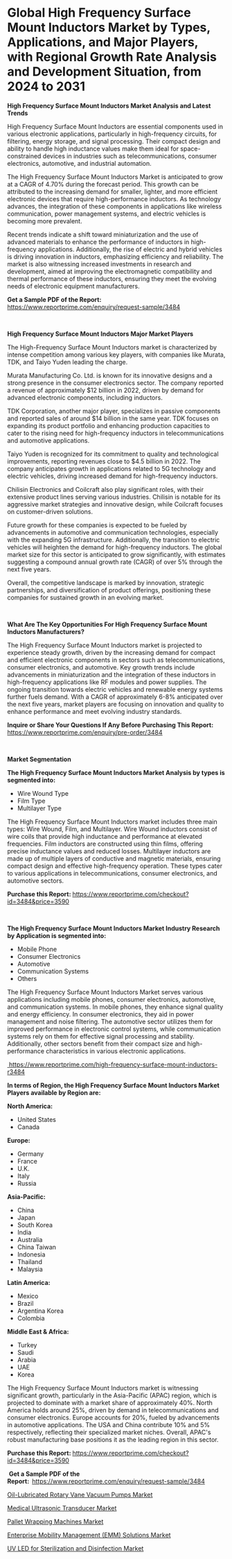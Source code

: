 <p><h1>Global High Frequency Surface Mount Inductors Market by Types, Applications, and Major Players, with Regional Growth Rate Analysis and Development Situation, from 2024 to 2031</h1></p><p><strong>High Frequency Surface Mount Inductors Market Analysis and Latest Trends</strong></p>
<p><p>High Frequency Surface Mount Inductors are essential components used in various electronic applications, particularly in high-frequency circuits, for filtering, energy storage, and signal processing. Their compact design and ability to handle high inductance values make them ideal for space-constrained devices in industries such as telecommunications, consumer electronics, automotive, and industrial automation.</p><p>The High Frequency Surface Mount Inductors Market is anticipated to grow at a CAGR of 4.70% during the forecast period. This growth can be attributed to the increasing demand for smaller, lighter, and more efficient electronic devices that require high-performance inductors. As technology advances, the integration of these components in applications like wireless communication, power management systems, and electric vehicles is becoming more prevalent.</p><p>Recent trends indicate a shift toward miniaturization and the use of advanced materials to enhance the performance of inductors in high-frequency applications. Additionally, the rise of electric and hybrid vehicles is driving innovation in inductors, emphasizing efficiency and reliability. The market is also witnessing increased investments in research and development, aimed at improving the electromagnetic compatibility and thermal performance of these inductors, ensuring they meet the evolving needs of electronic equipment manufacturers.</p></p>
<p><strong>Get a Sample PDF of the Report:&nbsp;</strong> <a href="https://www.reportprime.com/enquiry/request-sample/3484">https://www.reportprime.com/enquiry/request-sample/3484</a></p>
<p>&nbsp;</p>
<p><strong>High Frequency Surface Mount Inductors Major Market Players</strong></p>
<p><p>The High-Frequency Surface Mount Inductors market is characterized by intense competition among various key players, with companies like Murata, TDK, and Taiyo Yuden leading the charge. </p><p>Murata Manufacturing Co. Ltd. is known for its innovative designs and a strong presence in the consumer electronics sector. The company reported a revenue of approximately $12 billion in 2022, driven by demand for advanced electronic components, including inductors.</p><p>TDK Corporation, another major player, specializes in passive components and reported sales of around $14 billion in the same year. TDK focuses on expanding its product portfolio and enhancing production capacities to cater to the rising need for high-frequency inductors in telecommunications and automotive applications.</p><p>Taiyo Yuden is recognized for its commitment to quality and technological improvements, reporting revenues close to $4.5 billion in 2022. The company anticipates growth in applications related to 5G technology and electric vehicles, driving increased demand for high-frequency inductors.</p><p>Chilisin Electronics and Coilcraft also play significant roles, with their extensive product lines serving various industries. Chilisin is notable for its aggressive market strategies and innovative design, while Coilcraft focuses on customer-driven solutions.</p><p>Future growth for these companies is expected to be fueled by advancements in automotive and communication technologies, especially with the expanding 5G infrastructure. Additionally, the transition to electric vehicles will heighten the demand for high-frequency inductors. The global market size for this sector is anticipated to grow significantly, with estimates suggesting a compound annual growth rate (CAGR) of over 5% through the next five years.</p><p>Overall, the competitive landscape is marked by innovation, strategic partnerships, and diversification of product offerings, positioning these companies for sustained growth in an evolving market.</p></p>
<p>&nbsp;</p>
<p><strong>What Are The Key Opportunities For High Frequency Surface Mount Inductors Manufacturers?</strong></p>
<p><p>The High Frequency Surface Mount Inductors market is projected to experience steady growth, driven by the increasing demand for compact and efficient electronic components in sectors such as telecommunications, consumer electronics, and automotive. Key growth trends include advancements in miniaturization and the integration of these inductors in high-frequency applications like RF modules and power supplies. The ongoing transition towards electric vehicles and renewable energy systems further fuels demand. With a CAGR of approximately 6-8% anticipated over the next five years, market players are focusing on innovation and quality to enhance performance and meet evolving industry standards.</p></p>
<p><strong>Inquire or Share Your Questions If Any Before Purchasing This Report:</strong> <a href="https://www.reportprime.com/enquiry/pre-order/3484">https://www.reportprime.com/enquiry/pre-order/3484</a></p>
<p>&nbsp;</p>
<p><strong>Market Segmentation</strong></p>
<p><strong>The High Frequency Surface Mount Inductors Market Analysis by types is segmented into:</strong></p>
<p><ul><li>Wire Wound Type</li><li>Film Type</li><li>Multilayer Type</li></ul></p>
<p><p>The High Frequency Surface Mount Inductors market includes three main types: Wire Wound, Film, and Multilayer. Wire Wound inductors consist of wire coils that provide high inductance and performance at elevated frequencies. Film inductors are constructed using thin films, offering precise inductance values and reduced losses. Multilayer inductors are made up of multiple layers of conductive and magnetic materials, ensuring compact design and effective high-frequency operation. These types cater to various applications in telecommunications, consumer electronics, and automotive sectors.</p></p>
<p><strong>Purchase this Report:&nbsp;</strong><a href="https://www.reportprime.com/checkout?id=3484&price=3590">https://www.reportprime.com/checkout?id=3484&price=3590</a></p>
<p>&nbsp;</p>
<p><strong>The High Frequency Surface Mount Inductors Market Industry Research by Application is segmented into:</strong></p>
<p><ul><li>Mobile Phone</li><li>Consumer Electronics</li><li>Automotive</li><li>Communication Systems</li><li>Others</li></ul></p>
<p><p>The High Frequency Surface Mount Inductors Market serves various applications including mobile phones, consumer electronics, automotive, and communication systems. In mobile phones, they enhance signal quality and energy efficiency. In consumer electronics, they aid in power management and noise filtering. The automotive sector utilizes them for improved performance in electronic control systems, while communication systems rely on them for effective signal processing and stability. Additionally, other sectors benefit from their compact size and high-performance characteristics in various electronic applications.</p></p>
<p><a href="https://www.reportprime.com/high-frequency-surface-mount-inductors-r3484">&nbsp;https://www.reportprime.com/high-frequency-surface-mount-inductors-r3484</a></p>
<p><strong>In terms of Region, the High Frequency Surface Mount Inductors Market Players available by Region are:</strong></p>
<p>
    <p> <strong> North America: </strong>
        <ul>
            <li>United States</li>
            <li>Canada</li>
        </ul>
        </p> 
    <p> <strong> Europe: </strong>
        <ul>
            <li>Germany</li>
            <li>France</li>
            <li>U.K.</li>
            <li>Italy</li>
            <li>Russia</li>
        </ul>
        </p> 
    <p> <strong> Asia-Pacific: </strong>
        <ul>
            <li>China</li>
            <li>Japan</li>
            <li>South Korea</li>
            <li>India</li>
            <li>Australia</li>
            <li>China Taiwan</li>
            <li>Indonesia</li>
            <li>Thailand</li>
            <li>Malaysia</li>
        </ul>
        </p> 
    <p> <strong> Latin America: </strong>
        <ul>
            <li>Mexico</li>
            <li>Brazil</li>
            <li>Argentina Korea</li>
            <li>Colombia</li>
        </ul>
        </p> 
    <p> <strong> Middle East & Africa: </strong>
        <ul>
            <li>Turkey</li>
            <li>Saudi</li>
            <li>Arabia</li>
            <li>UAE</li>
            <li>Korea</li>
        </ul>
    </p>
    </p>
<p><p>The High Frequency Surface Mount Inductors market is witnessing significant growth, particularly in the Asia-Pacific (APAC) region, which is projected to dominate with a market share of approximately 40%. North America holds around 25%, driven by demand in telecommunications and consumer electronics. Europe accounts for 20%, fueled by advancements in automotive applications. The USA and China contribute 10% and 5% respectively, reflecting their specialized market niches. Overall, APAC's robust manufacturing base positions it as the leading region in this sector.</p></p>
<p><strong>Purchase this Report: </strong><a href="https://www.reportprime.com/checkout?id=3484&price=3590">https://www.reportprime.com/checkout?id=3484&price=3590</a></p>
<p>&nbsp;<strong>Get a Sample PDF of the Report:&nbsp;&nbsp;</strong><a href="https://www.reportprime.com/enquiry/request-sample/3484">https://www.reportprime.com/enquiry/request-sample/3484</a></p>
<p><strong></strong></p>
<p><p><a href="https://issuu.com/reportprime-2/docs/oil-lubricated-rotary-vane-vacuum-p_64dc40920b985f">Oil-Lubricated Rotary Vane Vacuum Pumps Market</a></p><p><a href="https://github.com/HobertDavis43/Market-Research-Report-List-1/blob/main/medical-ultrasonic-transducer-market.md">Medical Ultrasonic Transducer Market</a></p><p><a href="https://www.linkedin.com/pulse/pallet-wrapping-machines-market-insights-products-regional-umwcc?trackingId=tQ1hoiakSbe9NJN6wCuIGA%3D%3D">Pallet Wrapping Machines Market</a></p><p><a href="https://issuu.com/reportprime-2/docs/enterprise-mobility-management-emm-_674dd8b5d0dfb6">Enterprise Mobility Management (EMM) Solutions Market</a></p><p><a href="https://github.com/AlisaRowe24/Market-Research-Report-List-1/blob/main/uv-led-for-sterilization-and-disinfection-market.md">UV LED for Sterilization and Disinfection Market</a></p></p>